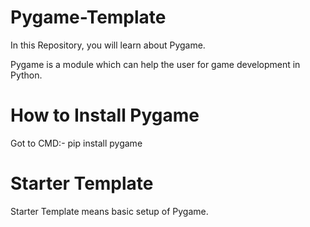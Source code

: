 # Pygame-Template

In this Repository, you will learn about Pygame.

Pygame is a module which can help the user for game development in Python.

# How to Install Pygame

Got to CMD:- pip install pygame

# Starter Template

Starter Template means basic setup of Pygame.
